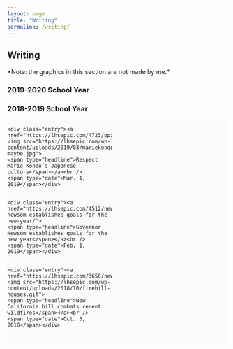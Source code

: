 ```yaml
---
layout: page
title: "Writing"
permalink: /writing/
---
```

<style>
	<--.entry{
		background-color: #FAFAFA;
		padding: 10px;
	}-->
	
	.grid{
		display: grid;
		background-color: #FAFAFA;
		grid-template-columns: 240px 240px 240px;
		grid-template-rows: auto auto auto;
		grid-gap: 10px;
	}
	
	[type='headline]{
		font-size: 20px;
	}
	
	[type='date']{
		font-size: 5px;
	}
	
	
</style>

<h2>Writing</h2>

<p>*Note: the graphics in this section are not made by me.*</p>

<h3>2019-2020 School Year</h3>

<h3>2018-2019 School Year</h3>

<section class="grid">

	<div class="entry"><a href="https://lhsepic.com/4723/opinion/4723/"><img src="https://lhsepic.com/wp-content/uploads/2019/03/mariekondo-maybe.jpg">
	<span type="headline">Respect Marie Kondo’s Japanese culture</span></a><br />
	<span type="date">Mar. 1, 2019</span></div>


	<div class="entry"><a href="https://lhsepic.com/4512/news/governor-newsom-establishes-goals-for-the-new-year/">
	<span type="headline">Governor Newsom establishes goals for the new year</span></a><br />
	<span type="date">Feb. 1, 2019</span></div>


	<div class="entry"><a href="https://lhsepic.com/3650/news/1_nw_firebillkaylinl/"><img src="https://lhsepic.com/wp-content/uploads/2018/10/firebill-houses.gif">
	<span type="headline">New California bill combats recent wildfires</span></a><br />
	<span type="date">Oct. 5, 2018</span></div>
	
</section>